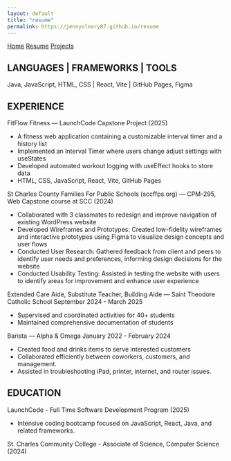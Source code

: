 ```yaml
---
layout: default
title: "resume"
permalink: https://jennyoleary87.github.io/resume
---
```


[Home](index.md)
[Resume](resume.md)
[Projects](projects.md)

## LANGUAGES  |  FRAMEWORKS | TOOLS
Java, JavaScript, HTML, CSS | React, Vite | GitHub Pages, Figma

## EXPERIENCE

FitFlow Fitness — LaunchCode Capstone Project (2025)
* A fitness web application containing a customizable interval timer and a history list
* Implemented an Interval Timer where users change adjust settings with useStates
* Developed automated workout logging with useEffect hooks to store data
* HTML, CSS, JavaScript, React, Vite, GitHub Pages

St Charles County Families For Public Schools (sccffps.org) — CPM-295, Web Capstone course at SCC (2024)
* Collaborated with 3 classmates to redesign and improve navigation of existing WordPress website
* Developed Wireframes and Prototypes: Created low-fidelity wireframes and interactive prototypes using Figma to visualize design concepts and user flows
* Conducted User Research: Gathered feedback from client and peers to identify user needs and preferences, informing design decisions for the website
* Conducted Usability Testing: Assisted in testing the website with users to identify areas for improvement and enhance user experience

Extended Care Aide, Substitute Teacher, Building Aide — Saint Theodore Catholic School
September 2024 - March 2025 
* Supervised and coordinated activities for 40+ students
* Maintained comprehensive documentation of students

Barista — Alpha & Omega 
January 2022 - February 2024
* Created food and drinks items to serve interested customers
* Collaborated efficiently between coworkers, customers, and management.
* Assisted in troubleshooting iPad, printer, internet, and router issues.

## EDUCATION

LaunchCode - Full Time Software Development Program (2025) 
* Intensive coding bootcamp focused on JavaScript, React, Java, and related frameworks.

St. Charles Community College - Associate of Science, Computer Science (2024)
